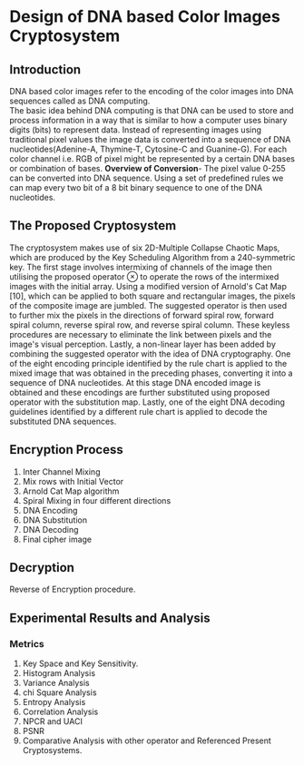 # Design of DNA based Color Images Cryptosystem
## Introduction
DNA based color images refer to the encoding of the color images into DNA sequences called as DNA computing.  
The basic idea behind DNA computing is that DNA can be used to store and process information in a way that is similar to how a computer uses binary digits (bits) to represent data. 
Instead of representing images using traditional pixel values the image data is converted into a sequence of DNA nucleotides(Adenine-A, Thymine-T, Cytosine-C and Guanine-G). 
For each color channel i.e. RGB of pixel might be represented by a certain DNA bases or combination of bases. 
<strong>Overview of Conversion</strong>- The pixel value 0-255 can be converted into DNA sequence. Using a set of predefined rules we can map   every two bit of a 8 bit binary sequence to one of the DNA nucleotides. 

## The Proposed Cryptosystem
The cryptosystem makes use of six 2D-Multiple Collapse Chaotic Maps, which are produced by the Key Scheduling Algorithm from a 240-symmetric key. The first stage involves intermixing of channels of the image then utilising the proposed operator ⊗ to operate the rows of the intermixed images with the initial array. Using a modified version of Arnold's Cat Map [10], which can be applied to both square and rectangular images, the pixels of the composite image are jumbled. The suggested operator is then used to further mix the pixels in the directions of forward spiral row, forward spiral column, reverse spiral row, and reverse spiral column. These keyless procedures are necessary to eliminate the link between pixels and the image's visual perception. Lastly, a non-linear layer has been added by combining the suggested operator with the idea of DNA cryptography. One of the eight encoding principle identified by the rule chart is applied to the mixed image that was obtained in the preceding phases, converting it into a sequence of DNA nucleotides. At this stage DNA encoded image is obtained and these encodings are further substituted using proposed operator with the substitution map. Lastly, one of the eight DNA decoding guidelines identified by a different rule chart is applied to decode the substituted DNA sequences. 

## Encryption Process
1. Inter Channel Mixing
2. Mix rows with Initial Vector
3. Arnold Cat Map algorithm
4. Spiral Mixing in four different directions
5. DNA Encoding
6. DNA Substitution
7. DNA Decoding
8. Final cipher image

## Decryption
Reverse of Encryption procedure.

## Experimental Results and Analysis
### Metrics
1. Key Space and Key Sensitivity.
2. Histogram Analysis
3. Variance Analysis
4. chi Square Analysis
5. Entropy Analysis
6. Correlation Analysis
7. NPCR and UACI
8. PSNR
9. Comparative Analysis with other operator and Referenced Present Cryptosystems.
